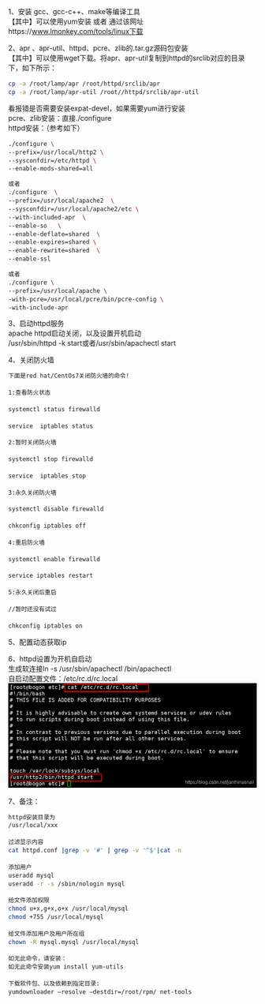 1、安装 gcc、gcc-c++、make等编译工具  
【其中】可以使用yum安装  或者  通过该网址https://www.lmonkey.com/tools/linux下载  

2、apr 、apr-util、httpd、pcre、zlib的.tar.gz源码包安装  
【其中】可以使用wget下载。将apr、apr-util复制到httpd的srclib对应的目录下，如下所示：  
```bash
cp -a /root/lamp/apr /root/httpd/srclib/apr
cp -a /root/lamp/apr-util /root//httpd/srclib/apr-util
```

看报错是否需要安装expat-devel，如果需要yum进行安装  
pcre、zlib安装：直接./configure  
httpd安装：（参考如下）  
```bash
./configure \
--prefix=/usr/local/http2 \
--sysconfdir=/etc/httpd \
--enable-mods-shared=all 
```

```bash
或者
./configure  \
--prefix=/usr/local/apache2  \
--sysconfdir=/usr/local/apache2/etc \
--with-included-apr  \
--enable-so   \
--enable-deflate=shared  \
--enable-expires=shared \
--enable-rewrite=shared  \
--enable-ssl
```

```bash
或者
./configure \
--prefix=/usr/local/apache \
-with-pcre=/usr/local/pcre/bin/pcre-config \
-with-include-apr
```

3、启动httpd服务  
apache httpd启动关闭，以及设置开机启动  
/usr/sbin/httpd -k start或者/usr/sbin/apachectl start  

4、关闭防火墙
```bash
下面是red hat/CentOs7关闭防火墙的命令!
 
1:查看防火状态
 
systemctl status firewalld
 
service  iptables status
 
2:暂时关闭防火墙
 
systemctl stop firewalld
 
service  iptables stop
 
3:永久关闭防火墙
 
systemctl disable firewalld
 
chkconfig iptables off
 
4:重启防火墙
 
systemctl enable firewalld
 
service iptables restart  
 
5:永久关闭后重启
 
//暂时还没有试过
 
chkconfig iptables on
```

5、配置动态获取ip

6、httpd设置为开机自启动  
生成软连接ln -s /usr/sbin/apachectl /bin/apachectl  
自启动配置文件：/etc/rc.d/rc.local  
![](20200324144343397.png)

7、备注：
```bash
httpd安装目录为
/usr/local/xxx
 
过滤显示内容
cat httpd.conf |grep -v '#' | grep -v '^$'|cat -n
 
添加用户
useradd mysql
useradd -r -s /sbin/nologin mysql
 
给文件添加权限
chmod u+x,g+x,o+x /usr/local/mysql
chmod +755 /usr/local/mysql
 
给文件添加用户及用户所在组
chown -R mysql.mysql /usr/local/mysql
 
如无此命令，请安装：
如无此命令安装yum install yum-utils
 
下载软件包、以及依赖到指定目录:
yumdownloader –resolve –destdir=/root/rpm/ net-tools
 
```
